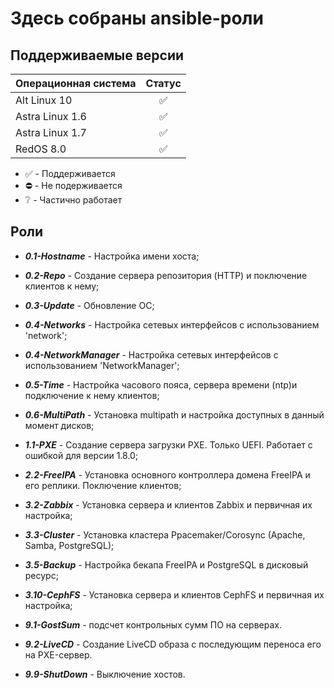 # Здесь собраны ansible-роли

## Поддерживаемые версии

| Операционная система | Статус |
| ------------------------- |:---:|
| Alt Linux 10 | :white_check_mark: |
| Astra Linux 1.6 | :white_check_mark: |
| Astra Linux 1.7 | :white_check_mark: |
| RedOS 8.0 | :white_check_mark: |

- :white_check_mark: - Поддерживается
- :no_entry: - Не подерживается
- :grey_question: - Частично работает


## Роли
* ***0.1-Hostname*** - Настройка имени хоста;
* ***0.2-Repo*** - Создание сервера репозитория (HTTP) и поключение клиентов к нему;
* ***0.3-Update*** - Обновление ОС;
* ***0.4-Networks*** - Настройка сетевых интерфейсов с использованием 'network';
* ***0.4-NetworkManager*** - Настройка сетевых интерфейсов с использованием 'NetworkManager';
* ***0.5-Time*** - Настройка часового пояса, сервера времени (ntp)и подключение к нему клиентов;
* ***0.6-MultiPath*** - Установка multipath и настройка доступных в данный момент дисков;

* ***1.1-PXE*** - Создание сервера загрузки PXE. Только UEFI. Работает с ошибкой для версии 1.8.0;

* ***2.2-FreeIPA*** - Установка основного контроллера домена FreeIPA и его реплики. Поключение клиентов;


* ***3.2-Zabbix*** - Установка сервера и клиентов Zabbix и первичная их настройка;
* ***3.3-Cluster*** - Установка кластера Ppacemaker/Corosync (Apache, Samba, PostgreSQL);
* ***3.5-Backup*** - Настройка бекапа FreeIPA и PostgreSQL в дисковый ресурс;
* ***3.10-CephFS*** - Установка сервера и клиентов CephFS и первичная их настройка;

* ***9.1-GostSum*** - подсчет контрольных сумм ПО на серверах.
* ***9.2-LiveCD*** - Создание LiveCD образа с последующим переноса его на PXE-сервер.
* ***9.9-ShutDown*** - Выключение хостов.